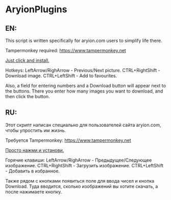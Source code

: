 # AryionPlugins
## EN:
This script is written specifically for aryion.com users to simplify life there.

Tampermonkey required: https://www.tampermonkey.net

[Just click and install.](https://github.com/OlehNoskovCPU/AryionPlugins/raw/main/AryionPlugins.user.js)

Hotkeys:
LeftArrow/RighArrow - Previous/Next picture.
CTRL+RightShift - Download image.
CTRL+LeftShift - Add to favourites.

Also, a field for entering numbers and a Download button will appear next to the buttons. There you enter how many images you want to download, and then click the button.

## RU:
Этот скрипт написан специально для пользователей сайта aryion.com, чтобы упростить им жизнь.

Требуется Tampermonkey: https://www.tampermonkey.net

[Просто нажми и установи.](https://github.com/OlehNoskovCPU/AryionPlugins/raw/main/AryionPlugins.user.js)

Горячие клавиши:
LeftArrow/RighArrow - Предыдущее/Следующее изображение.
CTRL+RightShift - Загрузить изображение.
CTRL+LeftShift - Добавить в избранное.

Также рядом с кнопками появиться поле для ввода чисел и кнопка Download. Туда вводится, сколько изображений вы хотите скачать, а после нажимаете кнопку.
